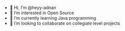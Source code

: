 - 👋 Hi, I’m @heyy-adnan
- 👀 I’m interested in Open Source
- 🌱 I’m currently learning Java programming
- 💞️ I’m looking to collaborate on collegiate level projects

<!---
heyy-adnan/heyy-adnan is a ✨ special ✨ repository because its `README.md` (this file) appears on your GitHub profile.
You can click the Preview link to take a look at your changes.
--->
